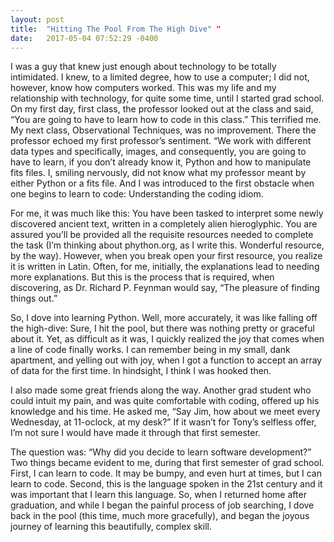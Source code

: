 ```yaml
---
layout: post
title:  "Hitting The Pool From The High Dive" "
date:   2017-05-04 07:52:29 -0400
---
```


I was a guy that knew just enough about technology to be totally intimidated.  I knew, to a limited degree, how to use a computer; I did not, however, know how computers worked.  This was my life and my relationship with technology, for quite some time, until I started grad school.  On my first day, first class, the professor looked out at the class and said, “You are going to have to learn how to code in this class.”  This terrified me.  My next class, Observational Techniques, was no improvement.  There the professor echoed my first professor’s sentiment.  “We work with different data types and specifically, images, and consequently, you are going to have to learn, if you don’t already know it, Python and how to manipulate fits files.  I, smiling nervously, did not know what my professor meant by either Python or a fits file.  And I was introduced to the first obstacle when one begins to learn to code: Understanding the coding idiom.  

For me, it was much like this: You have been tasked to interpret some newly discovered ancient text, written in a completely alien hieroglyphic.  You are assured you’ll be provided all the requisite resources needed to complete the task (I’m thinking about phython.org, as I write this.  Wonderful resource, by the way).  However, when you break open your first resource, you realize it is written in Latin.  Often, for me, initially, the explanations lead to needing more explanations.  But this is the process that is required, when discovering, as Dr. Richard P. Feynman would say, “The pleasure of finding things out.”  

So, I dove into learning Python.  Well, more accurately, it was like falling off the high-dive: Sure, I hit the pool, but there was nothing pretty or graceful about it.  Yet, as difficult as it was, I quickly realized the joy that comes when a line of code finally works.  I can remember being in my small, dank apartment, and yelling out with joy, when I got a function to accept an array of data for the first time.  In hindsight, I think I was hooked then.  

I also made some great friends along the way.  Another grad student who could intuit my pain, and was quite comfortable with coding, offered up his knowledge and his time.  He asked me, “Say Jim, how about we meet every Wednesday, at 11-oclock, at my desk?” If it wasn’t for Tony’s selfless offer, I’m not sure I would have made it through that first semester.  

The question was: “Why did you decide to learn software development?”  Two things became evident to me, during that first semester of grad school.  First, I can learn to code. It may be bumpy, and even hurt at times, but I can learn to code.  Second, this is the language spoken in the 21st century and it was important that I learn this language.  So, when I returned home after graduation, and while I began the painful process of job searching, I dove back in the pool (this time,  much more gracefully), and began the joyous journey of learning this beautifully, complex skill.  

